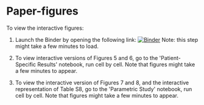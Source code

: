 # Paper-figures

To view the interactive figures:

1. Launch the Binder by opening the following link:
[![Binder](https://mybinder.org/badge_logo.svg)](https://mybinder.org/v2/gh/malaksabry/Paper-figures/HEAD)
Note: this step might take a few minutes to load.

2. To view interactive versions of Figures 5 and 6, go to the 'Patient-Specific Results' notebook, run cell by cell. Note that figures might take a few minutes to appear.

3. To view the interactive version of Figures 7 and 8, and the interactive representation of Table S8, go to the 'Parametric Study' notebook, run cell by cell. Note that figures might take a few minutes to appear.
